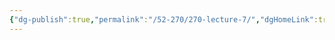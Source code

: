 ```yaml
---
{"dg-publish":true,"permalink":"/52-270/270-lecture-7/","dgHomeLink":true,"dgPassFrontmatter":false,"dgShowBacklinks":false,"dgShowLocalGraph":false,"dgShowInlineTitle":false}
---
```

